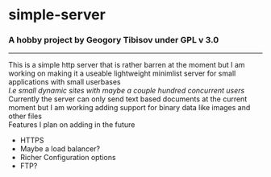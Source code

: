 # simple-server 
### A hobby project by Geogory Tibisov under GPL v 3.0 
---
This is a simple http server that is rather barren at the moment but I am working on making it a useable lightweight minimlist server for small applications with small userbases   
              *I.e small dynamic sites with maybe a couple hundred concurrent users*   
Currently the server can only send text based documents at the current moment but I am working adding support for binary data like images and other files    
Features I plan on adding in the future
- HTTPS
- Maybe a load balancer?
- Richer Configuration options
- FTP?

